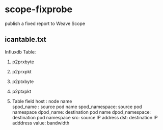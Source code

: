 # scope-fixprobe
publish a fixed report to Weave Scope

## icantable.txt 

Influxdb Table:
1. p2prxbyte
2. p2prxpkt
3. p2ptxbyte
4. p2ptxpkt


2. Table field
host : node name  
spod_name : source pod name
spod_namespace: source pod namespace
dpod_name: destination pod name
dpod_namespace: destination pod namespace
src: source IP address
dst: destination IP adddress
value: bandwidth
